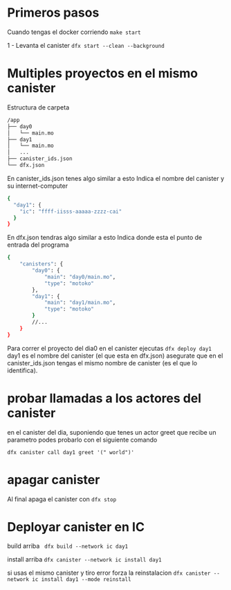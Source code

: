 # Primeros pasos

Cuando tengas el docker corriendo `make start`

1 - Levanta el canister `dfx start --clean --background`

# Multiples proyectos en el mismo canister

Estructura de carpeta

```bash
/app
├── day0
│   └── main.mo
├── day1
│   └── main.mo
│   ...
├── canister_ids.json
└── dfx.json
```

En canister_ids.json tenes algo similar a esto
Indica el  nombre del canister y su internet-computer

```bash
{
  "day1": {
    "ic": "ffff-iisss-aaaaa-zzzz-cai"
  }
}
```

En dfx.json tendras algo similar a esto
Indica donde esta el punto de entrada del programa
```bash
{
    "canisters": {
        "day0": {
            "main": "day0/main.mo",
            "type": "motoko"
        },
        "day1": {
            "main": "day1/main.mo",
            "type": "motoko"
        }
        //...
    }
}
```

Para correr el proyecto del dia0 en el canister ejecutas `dfx deploy day1`
day1 es el nombre del canister (el que esta en dfx.json)  asegurate que en el canister_ids.json tengas el mismo nombre de canister (es el que lo identifica).


# probar llamadas a los actores del canister

en el canister del dia, suponiendo que tenes un actor greet que recibe un parametro podes probarlo con el siguiente comando

`dfx canister call day1 greet '(" world")'`

# apagar canister
Al final apaga el canister con `dfx stop`


# Deployar canister en IC

build arriba
` dfx build --network ic day1`

install arriba
`dfx canister --network ic install day1`

si usas el mismo canister y tiro error forza la reinstalacion
`dfx canister --network ic install day1 --mode reinstall`
